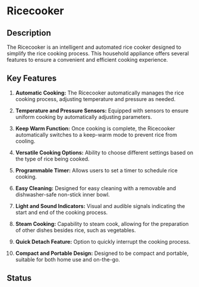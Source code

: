 # Ricecooker

## Description
The Ricecooker is an intelligent and automated rice cooker designed to simplify the rice cooking process. This household appliance offers several features to ensure a convenient and efficient cooking experience.

## Key Features
1. **Automatic Cooking:** The Ricecooker automatically manages the rice cooking process, adjusting temperature and pressure as needed.

2. **Temperature and Pressure Sensors:** Equipped with sensors to ensure uniform cooking by automatically adjusting parameters.

3. **Keep Warm Function:** Once cooking is complete, the Ricecooker automatically switches to a keep-warm mode to prevent rice from cooling.

4. **Versatile Cooking Options:** Ability to choose different settings based on the type of rice being cooked.

5. **Programmable Timer:** Allows users to set a timer to schedule rice cooking.

6. **Easy Cleaning:** Designed for easy cleaning with a removable and dishwasher-safe non-stick inner bowl.

7. **Light and Sound Indicators:** Visual and audible signals indicating the start and end of the cooking process.

8. **Steam Cooking:** Capability to steam cook, allowing for the preparation of other dishes besides rice, such as vegetables.

9. **Quick Detach Feature:** Option to quickly interrupt the cooking process.

10. **Compact and Portable Design:** Designed to be compact and portable, suitable for both home use and on-the-go.

## Status

